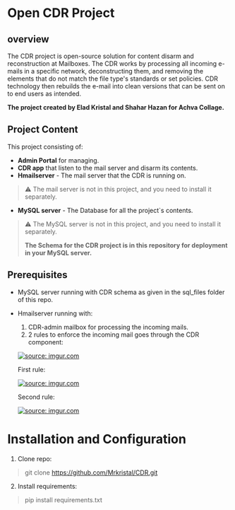 # Open CDR Project
## overview
The CDR project is open-source solution for content disarm and reconstruction at Mailboxes. 
The CDR works by processing all incoming e-mails in a specific network, 
deconstructing them, and removing the elements that do not match the file type's standards or set policies. 
CDR technology then rebuilds the e-mail into clean versions that can be sent on to end users as intended.

**The project created by Elad Kristal and Shahar Hazan for Achva Collage.**

## Project Content
This project consisting of:
- **Admin Portal** for managing.
- **CDR app** that listen to the mail server and disarm its contents.
- **Hmailserver** - The mail server that the CDR is running on.
> ⚠️ The mail server is not in this project, and you need to install it separately.
- **MySQL server** - The Database for all the project`s contents.
> ⚠️ The MySQL server is not in this project, and you need to install it separately.
> 
> **The Schema for the CDR project is in this repository for deployment in your MySQL server.**

## Prerequisites
- MySQL server running with CDR schema as given in the sql_files folder of this repo.
- Hmailserver running with:
  1. CDR-admin mailbox for processing the incoming mails.
  2. 2 rules to enforce the incoming mail goes through the CDR component:
  
  <a href="https://imgur.com/z1Nwckv"><img src="https://i.imgur.com/z1Nwckv.png" title="source: imgur.com" /></a>
  
  First rule:
  
  <a href="https://imgur.com/ew9yle7"><img src="https://i.imgur.com/ew9yle7.png" title="source: imgur.com" /></a>
  
  Second rule:
  
  <a href="https://imgur.com/r7X7RRc"><img src="https://i.imgur.com/r7X7RRc.png" title="source: imgur.com" /></a>
  
# Installation and Configuration
1. Clone repo:
> git clone https://github.com/Mrkristal/CDR.git

2. Install requirements:
> pip install requirements.txt



